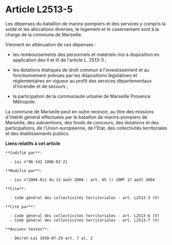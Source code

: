 # Article L2513-5

Les dépenses du bataillon de marins-pompiers et des services y compris la solde et les allocations diverses, le logement et
le casernement sont à la charge de la commune de Marseille. 

Viennent en atténuation de ces dépenses :

- les remboursements des personnels et matériels mis à disposition en application des II et III de l'article L. 2513-3 ;

- les dotations étatiques de droit commun à l'investissement et au fonctionnement prévues par les dispositions législatives
et réglementaires en vigueur au profit des services départementaux d'incendie et de secours ;

- la participation de la communauté urbaine de Marseille Provence Métropole. 

La commune de Marseille peut en outre recevoir, au titre des missions d'intérêt général effectuées par le bataillon de
marins-pompiers de Marseille, des subventions, des fonds de concours, des dotations et des participations, de l'Union
européenne, de l'Etat, des collectivités territoriales et des établissements publics.

**Liens relatifs à cet article**

	**Codifié par**:

	  - Loi n°96-142 1996-02-21

	**Modifié par**:

	  - Loi n°2004-811 du 13 août 2004 - art. 65 () JORF 17 août 2004

	**Cite**:

	  - Code général des collectivités territoriales - art. L2513-3 (V)

	**Cité par**:

	  - Code général des collectivités territoriales - art. L2513-6 (V)
	  - Code général des collectivités territoriales - art. L2513-7 (V)

	**Anciens textes**:

	  - Décret-Loi 1939-07-29 art. 7 al. 2
